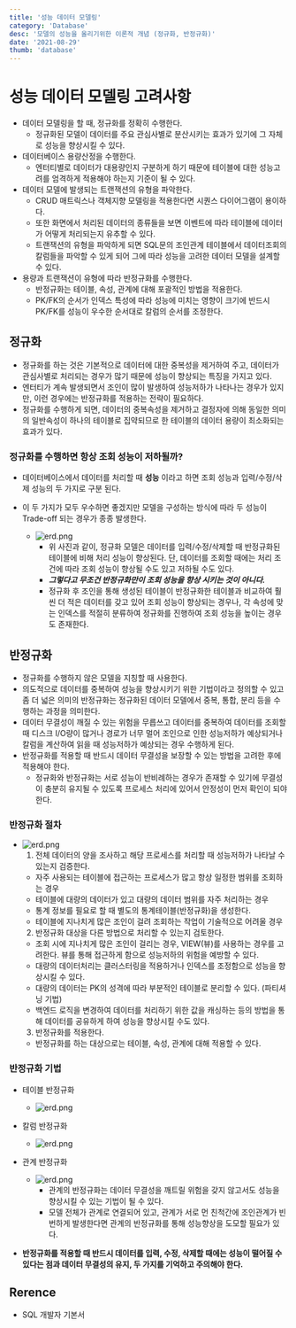 ```yaml
---
title: '성능 데이터 모델링'
category: 'Database'
desc: '모델의 성능을 올리기위한 이론적 개념 (정규화, 반정규화)'
date: '2021-08-29'
thumb: 'database'
---
```


# 성능 데이터 모델링 고려사항
- 데이터 모델링을 할 때, 정규화를 정확히 수행한다.
  - 정규화된 모델이 데이터를 주요 관심사별로 분산시키는 효과가 있기에 그 자체로 성능을 향상시킬 수 있다.
- 데이터베이스 용량산정을 수행한다.
  - 엔터티별로 데이터가 대용량인지 구분하게 하기 때문에 테이블에 대한 성능고려를 엄격하게 적용해야 하는지 기준이 될 수 있다.
- 데이터 모델에 발생되는 트랜잭션의 유형을 파악한다.
  - CRUD 매트릭스나 객체지향 모델링을 적용한다면 시퀀스 다이어그램이 용이하다.
  - 또한 화면에서 처리된 데이터의 종류들을 보면 이벤트에 따라 테이블에 데이터가 어떻게 처리되는지 유추할 수 있다.
  - 트랜잭션의 유형을 파악하게 되면 SQL문의 조인관계 테이블에서 데이터조회의 칼럼들을 파악할 수 있게 되어 그에 따라 성능을 고려한 데이터 모델을 설계할 수 있다.
- 용량과 트랜잭션이 유형에 따라 반정규화를 수행한다.
  - 반정규화는 테이블, 속성, 관계에 대해 포괄적인 방법을 적용한다.
  - PK/FK의 순서가 인덱스 특성에 따라 성능에 미치는 영향이 크기에 반드시 PK/FK를 성능이 우수한 순서대로 칼럼의 순서를 조정한다.

## 정규화
- 정규화를 하는 것은 기본적으로 데이터에 대한 중복성을 제거하여 주고, 데이터가 관심사별로 처리되는 경우가 많기 때문에 성능이 향상되는 특징을 가지고 있다.
- 엔터티가 계속 발생되면서 조인이 많이 발생하여 성능저하가 나타나는 경우가 있지만, 이런 경우에는 반정규화를 적용하는 전략이 필요하다.
- 정규화를 수행하게 되면, 데이터의 중복속성을 제거하고 결정자에 의해 동일한 의미의 일반속성이 하나의 테이블로 집약되므로 한 테이블의 데이터 용량이 최소화되는 효과가 있다.

### 정규화를 수행하면 항상 조회 성능이 저하될까?
- 데이터베이스에서 데이터를 처리할 때 **성능** 이라고 하면 조회 성능과 입력/수정/삭제 성능의 두 가지로 구분 된다.
- 이 두 가지가 모두 우수하면 좋겠지만 모델을 구성하는 방식에 따라 두 성능이 Trade-off 되는 경우가 종종 발생한다.

  - ![erd.png](https://raw.githubusercontent.com/woolarinet/blog_content/main/images/Database/modeling2/1.png)
    - 위 사진과 같이, 정규화 모델은 데이터를 입력/수정/삭제할 때 반정규화된 테이블에 비해 처리 성능이 향상된다. 단, 데이터를 조회할 때에는 처리 조건에 따라 조회 성능이 향상될 수도 있고 저하될 수도 있다.
    - ***그렇다고 무조건 반정규화만이 조회 성능을 향상 시키는 것이 아니다.***
    - 정규화 후 조인을 통해 생성된 테이블이 반정규화한 테이블과 비교하여 훨씬 더 적은 데이터를 갖고 있어 조회 성능이 향상되는 경우나, 각 속성에 맞는 인덱스를 적절히 분류하여 정규화를 진행하여 조회 성능을 높이는 경우도 존재한다.
## 반정규화
- 정규화를 수행하지 않은 모델을 지칭할 때 사용한다.
- 의도적으로 데이터를 중복하여 성능을 향상시키기 위한 기법이라고 정의할 수 있고 좀 더 넓은 의미의 반정규화는 정규화된 데이터 모델에서 중복, 통합, 분리 등을 수행하는 과정을 의미한다.
- 데이터 무결성이 깨질 수 있는 위험을 무릅쓰고 데이터를 중복하여 데이터를 조회할 때 디스크 I/O량이 많거나 경로가 너무 멀어 조인으로 인한 성능저하가 예상되거나 칼럼을 계산하여 읽을 때 성능저하가 예상되는 경우 수행하게 된다.
- 반정규화를 적용할 때 반드시 데이터 무결성을 보장할 수 있는 방법을 고려한 후에 적용해야 한다.
  - 정규화와 반정규화는 서로 성능이 반비례하는 경우가 존재할 수 있기에 무결성이 충분히 유지될 수 있도록 프로세스 처리에 있어서 안정성이 먼저 확인이 되야 한다.

### 반정규화 절차

- ![erd.png](https://raw.githubusercontent.com/woolarinet/blog_content/main/images/Database/modeling2/2.png)
  1. 전체 데이터의 양을 조사하고 해당 프로세스를 처리할 때 성능저하가 나타날 수 있는지 검증한다.
    - 자주 사용되는 테이블에 접근하는 프로세스가 많고 항상 일정한 범위를 조회하는 경우
    - 테이블에 대량의 데이터가 있고 대량의 데이터 범위를 자주 처리하는 경우
    - 통계 정보를 필요로 할 때 별도의 통계테이블(반정규화)을 생성한다.
    - 테이블에 지나치게 많은 조인이 걸려 조회하는 작업이 기술적으로 어려울 경우
  2. 반정규화 대상을 다른 방법으로 처리할 수 있는지 검토한다.
    - 조회 시에 지나치게 많은 조인이 걸리는 경우, VIEW(뷰)를 사용하는 경우를 고려한다. 뷰를 통해 접근하게 함으로 성능저하의 위험을 예방할 수 있다.
    - 대량의 데이터처리는 클러스터링을 적용하거나 인덱스를 조정함으로 성능을 향상시킬 수 있다.
    - 대량의 데이터는 PK의 성격에 따라 부분적인 테이블로 분리할 수 있다. (파티셔닝 기법)
    - 백엔드 로직을 변경하여 데이터를 처리하기 위한 값을 캐싱하는 등의 방법을 통해 데이터를 공유하게 하여 성능을 향상시킬 수도 있다.
  3. 반정규화를 적용한다.
    - 반정규화를 하는 대상으로는 테이블, 속성, 관계에 대해 적용할 수 있다.
### 반정규화 기법
- 테이블 반정규화

  - ![erd.png](https://raw.githubusercontent.com/woolarinet/blog_content/main/images/Database/modeling2/3.png)

- 칼럼 반정규화

  - ![erd.png](https://raw.githubusercontent.com/woolarinet/blog_content/main/images/Database/modeling2/4.png)

- 관계 반정규화

  - ![erd.png](https://raw.githubusercontent.com/woolarinet/blog_content/main/images/Database/modeling2/5.png)
    - 관계의 반정규화는 데이터 무결성을 깨트릴 위험을 갖지 않고서도 성능을 향상시킬 수 있는 기법이 될 수 있다.
    - 모델 전체가 관계로 연결되어 있고, 관계가 서로 먼 친척간에 조인관계가 빈번하게 발생한다면 관계의 반정규화를 통해 성능향상을 도모할 필요가 있다.

- **반정규화를 적용할 때 반드시 데이터를 입력, 수정, 삭제할 때에는 성능이 떨어질 수 있다는 점과 데이터 무결성의 유지, 두 가지를 기억하고 주의해야 한다.**

## Rerence
- SQL 개발자 기본서
